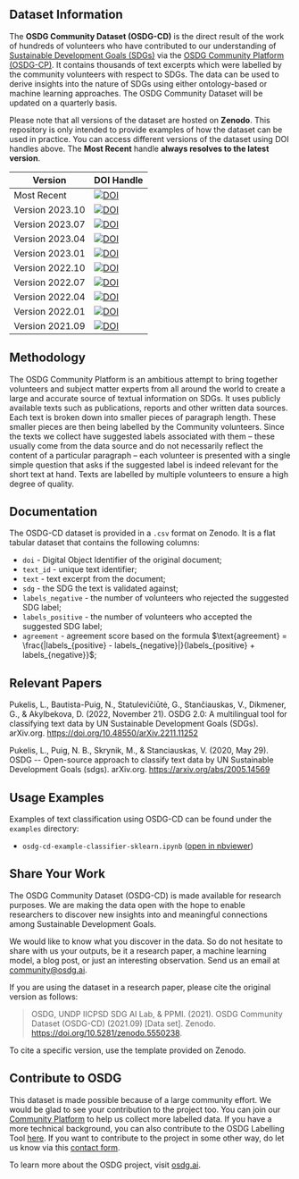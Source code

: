 ## Dataset Information

The **OSDG Community Dataset (OSDG-CD)** is the direct result of the work of hundreds of volunteers who have contributed to our understanding of [Sustainable Development Goals (SDGs)](https://sdgs.un.org/goals) via the [OSDG Community Platform (OSDG-CP)](https://osdg.ai/community). It contains thousands of text excerpts which were labelled by the community volunteers with respect to SDGs. The data can be used to derive insights into the nature of SDGs using either ontology-based or machine learning approaches. The OSDG Community Dataset will be updated on a quarterly basis.

Please note that all versions of the dataset are hosted on **Zenodo**. This repository is only intended to provide examples of how the dataset can be used in practice. You can access different versions of the dataset using DOI handles above. The **Most Recent** handle **always resolves to the latest version**.

| Version | DOI Handle |
| --- | --- |
| Most Recent | <a href="https://doi.org/10.5281/zenodo.7540165"><img src="https://zenodo.org/badge/DOI/10.5281/zenodo.8397907.svg" alt="DOI"></a> |
| Version 2023.10 | <a href="https://doi.org/10.5281/zenodo.7540165"><img src="https://zenodo.org/badge/DOI/10.5281/zenodo.8397907.svg" alt="DOI"></a> |
| Version 2023.07 | <a href="https://doi.org/10.5281/zenodo.7540165"><img src="https://zenodo.org/badge/DOI/10.5281/zenodo.8107038.svg" alt="DOI"></a> |
| Version 2023.04 | <a href="https://doi.org/10.5281/zenodo.7540165"><img src="https://zenodo.org/badge/DOI/10.5281/zenodo.7816403.svg" alt="DOI"></a> |
| Version 2023.01 | <a href="https://doi.org/10.5281/zenodo.7540165"><img src="https://zenodo.org/badge/DOI/10.5281/zenodo.7540165.svg" alt="DOI"></a> |
| Version 2022.10 | <a href="https://doi.org/10.5281/zenodo.7136826"><img src="https://zenodo.org/badge/DOI/10.5281/zenodo.7136826.svg" alt="DOI"></a> |
| Version 2022.07 | <a href="https://doi.org/10.5281/zenodo.6831287"><img src="https://zenodo.org/badge/DOI/10.5281/zenodo.6831287.svg" alt="DOI"></a> |
| Version 2022.04 | <a href="https://doi.org/10.5281/zenodo.6393942"><img src="https://zenodo.org/badge/DOI/10.5281/zenodo.6393942.svg" alt="DOI"></a> |
| Version 2022.01 | <a href="https://doi.org/10.5281/zenodo.5792547"><img src="https://zenodo.org/badge/DOI/10.5281/zenodo.5792547.svg" alt="DOI"></a> |
| Version 2021.09 | <a href="https://doi.org/10.5281/zenodo.5550238"><img src="https://zenodo.org/badge/DOI/10.5281/zenodo.5550238.svg" alt="DOI"></a> |

## Methodology

The OSDG Community Platform is an ambitious attempt to bring together volunteers and subject matter experts from all around the world to create a large and accurate source of textual information on SDGs. It uses publicly available texts such as publications, reports and other written data sources. Each text is broken down into smaller pieces of paragraph length. These smaller pieces are then being labelled by the Community volunteers. Since the texts we collect have suggested labels associated with them – these usually come from the data source and do not necessarily reflect the content of a particular paragraph – each volunteer is presented with a single simple question that asks if the suggested label is indeed relevant for the short text at hand. Texts are labelled by multiple volunteers to ensure a high degree of quality.

## Documentation

The OSDG-CD dataset is provided in a `.csv` format on Zenodo. It is a flat tabular dataset that contains the following columns:

- `doi` - Digital Object Identifier of the original document;
- `text_id` - unique text identifier;
- `text` - text excerpt from the document;
- `sdg` - the SDG the text is validated against;
- `labels_negative` - the number of volunteers who rejected the suggested SDG label;
- `labels_positive` - the number of volunteers who accepted the suggested SDG label;
- `agreement` - agreement score based on the formula $\text{agreement} = \frac{|labels_{positive} - labels_{negative}|}{labels_{positive} + labels_{negative}}$;

## Relevant Papers

Pukelis, L., Bautista-Puig, N., Statulevičiūtė, G., Stančiauskas, V., Dikmener, G., &amp; Akylbekova, D. (2022, November 21). OSDG 2.0: A multilingual tool for classifying text data by UN Sustainable Development Goals (SDGs). arXiv.org. https://doi.org/10.48550/arXiv.2211.11252 

Pukelis, L., Puig, N. B., Skrynik, M., &amp; Stanciauskas, V. (2020, May 29). OSDG -- Open-source approach to classify text data by UN Sustainable Development Goals (sdgs). arXiv.org. https://arxiv.org/abs/2005.14569 

## Usage Examples

Examples of text classification using OSDG-CD can be found under the `examples` directory:
- `osdg-cd-example-classifier-sklearn.ipynb` ([open in nbviewer](https://nbviewer.jupyter.org/github/osdg-ai/osdg-data/blob/main/examples/osdg-cd-example-classifier-sklearn.ipynb))

## Share Your Work

The OSDG Community Dataset (OSDG-CD) is made available for research purposes. We are making the data open with the hope to enable researchers to discover new insights into and meaningful connections among Sustainable Development Goals.

We would like to know what you discover in the data. So do not hesitate to share with us your outputs, be it a research paper, a machine learning model, a blog post, or just an interesting observation. Send us an email at [community@osdg.ai](mailto:community@osdg.ai?subject=OSDG-CD).

If you are using the dataset in a research paper, please cite the original version as follows:

> OSDG, UNDP IICPSD SDG AI Lab, & PPMI. (2021). OSDG Community Dataset (OSDG-CD) (2021.09) [Data set]. Zenodo. https://doi.org/10.5281/zenodo.5550238.

To cite a specific version, use the template provided on Zenodo. 

## Contribute to OSDG

This dataset is made possible because of a large community effort. We would be glad to see your contribution to the project too. You can join our [Community Platform](https://osdg.ai/community) to help us collect more labelled data. If you have a more technical background, you can also contribute to the OSDG Labelling Tool [here](https://github.com/osdg-ai/osdg-tool). If you want to contribute to the project in some other way, do let us know via this [contact form](https://osdg.ai/contact).

To learn more about the OSDG project, visit [osdg.ai](https://osdg.ai/about).
